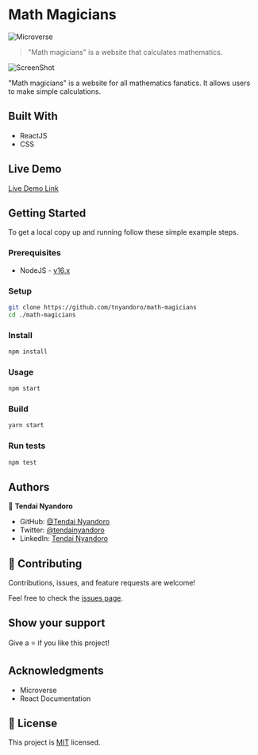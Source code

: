# Math Magicians

![Microverse](https://img.shields.io/badge/Microverse-blueviolet)

> "Math magicians" is a website that calculates mathematics.

![ScreenShot](https://user-images.githubusercontent.com/30318155/130796054-4bc11db0-f100-4783-b65f-90edf4c7560f.png)

"Math magicians" is a website for all  mathematics fanatics. It allows users to make simple calculations.

## Built With

- ReactJS
- CSS

## Live Demo

[Live Demo Link](https://admiring-villani-17a10e.netlify.app/)

## Getting Started

To get a local copy up and running follow these simple example steps.

### Prerequisites

- NodeJS - [v16.x](https://nodejs.org/en/)

### Setup

```bash
git clone https://github.com/tnyandoro/math-magicians
cd ./math-magicians
```

### Install

```bash
npm install
```

### Usage

```bash
npm start
```

### Build

```bash
yarn start
```

### Run tests

```bash
npm test
```

## Authors

👤 **Tendai Nyandoro**

- GitHub: [@Tendai Nyandoro](https://github.com/tnyandoro)
- Twitter: [@tendainyandoro](https://twitter.com/tendainyandoro)
- LinkedIn: [Tendai Nyandoro](https://www.linkedin.com/in/tendai-nyandoro/)

## 🤝 Contributing

Contributions, issues, and feature requests are welcome!

Feel free to check the [issues page](https://github.com/tnyandoro/math-magicians/issues/).

## Show your support

Give a ⭐️ if you like this project!

## Acknowledgments

- Microverse
- React Documentation

## 📝 License

This project is [MIT](./MIT.md) licensed.